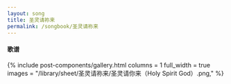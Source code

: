 ```yaml
---
layout: song
title: 圣灵请祢来
permalink: /songbook/圣灵请祢来
---
```


#### 歌谱

{% include post-components/gallery.html
    columns = 1
    full_width = true
    images = "/library/sheet/圣灵请祢来/圣灵请你来（Holy Spirit God）.png,"
%}
